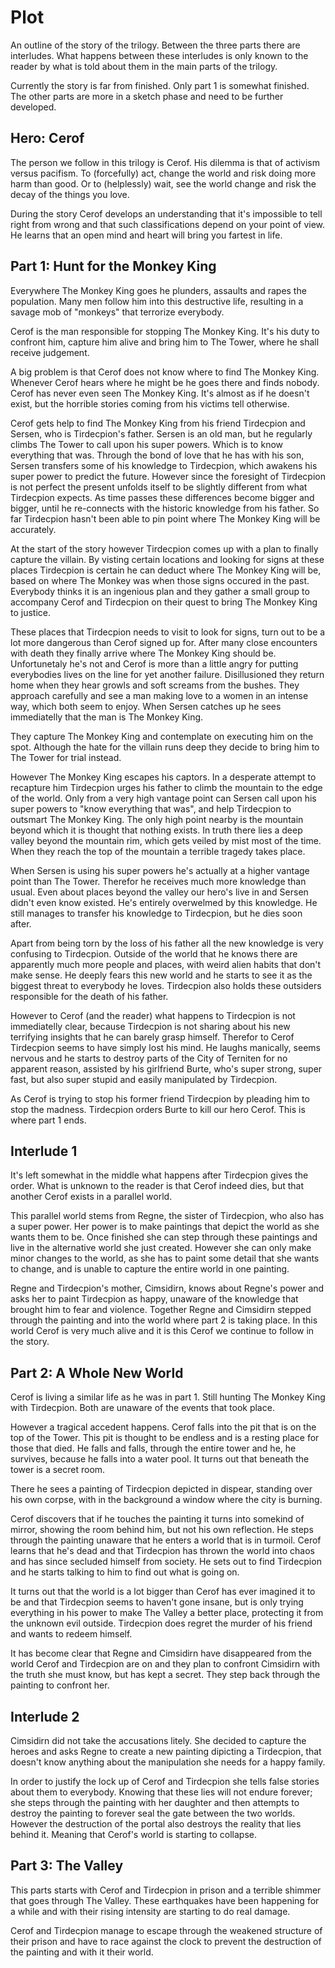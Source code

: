 Plot
====

An outline of the story of the trilogy. Between the three parts there are interludes.
What happens between these interludes is only known to the reader by what is told about them in the main parts of the trilogy.

Currently the story is far from finished. Only part 1 is somewhat finished.
The other parts are more in a sketch phase and need to be further developed. 


Hero: Cerof
-----------

The person we follow in this trilogy is Cerof. His dilemma is that of activism versus pacifism.
To (forcefully) act, change the world and risk doing more harm than good.
Or to (helplessly) wait, see the world change and risk the decay of the things you love.

During the story Cerof develops an understanding that it's impossible to tell right from wrong
and that such classifications depend on your point of view.
He learns that an open mind and heart will bring you fartest in life.


Part 1: Hunt for the Monkey King
--------------------------------

Everywhere The Monkey King goes he plunders, assaults and rapes the population.
Many men follow him into this destructive life, resulting in a savage mob of "monkeys" that terrorize everybody.

Cerof is the man responsible for stopping The Monkey King.
It's his duty to confront him, capture him alive and bring him to The Tower, where he shall receive judgement.

A big problem is that Cerof does not know where to find The Monkey King.
Whenever Cerof hears where he might be he goes there and finds nobody. Cerof has never even seen The Monkey King.
It's almost as if he doesn't exist, but the horrible stories coming from his victims tell otherwise.

Cerof gets help to find The Monkey King from his friend Tirdecpion and Sersen, who is Tirdecpion's father.
Sersen is an old man, but he regularly climbs The Tower to call upon his super powers. Which is to know everything that was.
Through the bond of love that he has with his son, Sersen transfers some of his knowledge to Tirdecpion, which awakens his super power to predict the future.
However since the foresight of Tirdecpion is not perfect the present unfolds itself to be slightly different from what Tirdecpion expects.
As time passes these differences become bigger and bigger, until he re-connects with the historic knowledge from his father.
So far Tirdecpion hasn't been able to pin point where The Monkey King will be accurately.

At the start of the story however Tirdecpion comes up with a plan to finally capture the villain.
By visting certain locations and looking for signs at these places Tirdecpion is certain he can deduct where The Monkey King will be,
based on where The Monkey was when those signs occured in the past.
Everybody thinks it is an ingenious plan and they gather a small group to accompany Cerof and Tirdecpion on their quest to bring The Monkey King to justice.

These places that Tirdecpion needs to visit to look for signs, turn out to be a lot more dangerous than Cerof signed up for.
After many close encounters with death they finally arrive where The Monkey King should be.
Unfortunetaly he's not and Cerof is more than a little angry for putting everybodies lives on the line for yet another failure.
Disillusioned they return home when they hear growls and soft screams from the bushes.
They approach carefully and see a man making love to a women in an intense way, which both seem to enjoy.
When Sersen catches up he sees immediatelly that the man is The Monkey King.

They capture The Monkey King and contemplate on executing him on the spot.
Although the hate for the villain runs deep they decide to bring him to The Tower for trial instead.

However The Monkey King escapes his captors. In a desperate attempt to recapture him Tirdecpion urges his father to climb the mountain to the edge of the world.
Only from a very high vantage point can Sersen call upon his super powers to "know everything that was", and help Tirdecpion to outsmart The Monkey King.
The only high point nearby is the mountain beyond which it is thought that nothing exists.
In truth there lies a deep valley beyond the mountain rim, which gets veiled by mist most of the time.
When they reach the top of the mountain a terrible tragedy takes place.

When Sersen is using his super powers he's actually at a higher vantage point than The Tower.
Therefor he receives much more knowledge than usual.
Even about places beyond the valley our hero's live in and Sersen didn't even know existed. He's entirely overwelmed by this knowledge.
He still manages to transfer his knowledge to Tirdecpion, but he dies soon after.

Apart from being torn by the loss of his father all the new knowledge is very confusing to Tirdecpion.
Outside of the world that he knows there are apparently much more people and places, with weird alien habits that don't make sense.
He deeply fears this new world and he starts to see it as the biggest threat to everybody he loves.
Tirdecpion also holds these outsiders responsible for the death of his father.

However to Cerof (and the reader) what happens to Tirdecpion is not immediatelly clear, because Tirdecpion is not sharing about his new terrifying insights that he can barely grasp himself.
Therefor to Cerof Tirdecpion seems to have simply lost his mind.
He laughs manically, seems nervous and he starts to destroy parts of the City of Terniten for no apparent reason,
assisted by his girlfriend Burte, who's super strong, super fast, but also super stupid and easily manipulated by Tirdecpion.

As Cerof is trying to stop his former friend Tirdecpion by pleading him to stop the madness. Tirdecpion orders Burte to kill our hero Cerof.
This is where part 1 ends.


Interlude 1
-----------

It's left somewhat in the middle what happens after Tirdecpion gives the order.
What is unknown to the reader is that Cerof indeed dies, but that another Cerof exists in a parallel world.

This parallel world stems from Regne, the sister of Tirdecpion, who also has a super power.
Her power is to make paintings that depict the world as she wants them to be.
Once finished she can step through these paintings and live in the alternative world she just created.
However she can only make minor changes to the world, as she has to paint some detail that she wants to change, and is unable to capture the entire world in one painting.

Regne and Tirdecpion's mother, Cimsidirn, knows about Regne's power
and asks her to paint Tirdecpion as happy, unaware of the knowledge that brought him to fear and violence.
Together Regne and Cimsidirn stepped through the painting and into the world where part 2 is taking place.
In this world Cerof is very much alive and it is this Cerof we continue to follow in the story.


Part 2: A Whole New World
-------------------------

Cerof is living a similar life as he was in part 1. Still hunting The Monkey King with Tirdecpion.
Both are unaware of the events that took place.

However a tragical accedent happens. Cerof falls into the pit that is on the top of the Tower.
This pit is thought to be endless and is a resting place for those that died.
He falls and falls, through the entire tower and he, he survives, because he falls into a water pool.
It turns out that beneath the tower is a secret room.

There he sees a painting of Tirdecpion depicted in dispear, standing over his own corpse,
with in the background a window where the city is burning.

Cerof discovers that if he touches the painting it turns into somekind of mirror, showing the room behind him, but not his own reflection.
He steps through the painting unaware that he enters a world that is in turmoil.
Cerof learns that he's dead and that Tirdecpion has thrown the world into chaos and has since secluded himself from society.
He sets out to find Tirdecpion and he starts talking to him to find out what is going on.

It turns out that the world is a lot bigger than Cerof has ever imagined it to be and that Tirdecpion seems to haven't gone insane,
but is only trying everything in his power to make The Valley a better place, protecting it from the unknown evil outside.
Tirdecpion does regret the murder of his friend and wants to redeem himself.

It has become clear that Regne and Cimsidirn have disappeared from the world Cerof and Tirdecpion are on and they plan to confront Cimsidirn with the
truth she must know, but has kept a secret. They step back through the painting to confront her.


Interlude 2
-----------

Cimsidirn did not take the accusations litely. She decided to capture the heroes and asks Regne to create a new painting dipicting a Tirdecpion,
that doesn't know anything about the manipulation she needs for a happy family.

In order to justify the lock up of Cerof and Tirdecpion she tells false stories about them to everybody. Knowing that these lies will not endure forever;
she steps through the painting with her daughter and then attempts to destroy the painting to forever seal the gate between the two worlds.
However the destruction of the portal also destroys the reality that lies behind it. Meaning that Cerof's world is starting to collapse.


Part 3: The Valley
------------------

This parts starts with Cerof and Tirdecpion in prison and a terrible shimmer that goes through The Valley.
These earthquakes have been happening for a while and with their rising intensity are starting to do real damage.

Cerof and Tirdecpion manage to escape through the weakened structure of their prison and have to race against the clock to prevent the destruction of the painting
and with it their world.

